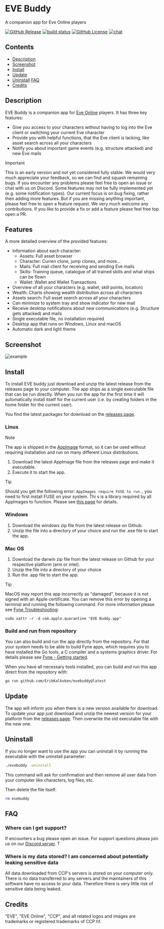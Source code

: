 # EVE Buddy

A companion app for Eve Online players

[![GitHub Release](https://img.shields.io/github/v/release/ErikKalkoken/evebuddy)](https://github.com/ErikKalkoken/evebuddy/releases)
[![build status](https://github.com/ErikKalkoken/evebuddy/actions/workflows/ci-cd.yml/badge.svg)](https://github.com/ErikKalkoken/evebuddy/actions/workflows/ci-cd.yml)
[![GitHub License](https://img.shields.io/github/license/ErikKalkoken/evebuddy)](https://github.com/ErikKalkoken/evebuddy?tab=MIT-1-ov-file#readme)
[![chat](https://img.shields.io/discord/790364535294132234)](https://discord.gg/tVSCQEVJnJ)

## Contents

- [Description](#description)
- [Screenshot](#screenshot)
- [Install](#install)
- [Update](#update)
- [Uninstall](#uninstall)
  [FAQ](#faq)
- [Credits](#credits)

## Description

EVE Buddy is a companion app for [Eve Online](https://www.eveonline.com/) players. It has three key features:

- Give you access to your characters without having to log into the Eve client or switching your current Eve character
- Provide you with helpful functions, that the Eve client is lacking, like asset search across all your characters
- Notify you about important game events (e.g. structure attacked) and new Eve mails

> [!IMPORTANT]
> This is an early version and not yet considered fully stable. We would very much appreciate your feedback, so we can find and squash remaining bugs. If you encounter any problems please feel free to open an issue or chat with us on Discord.
> Some features may not be fully implemented yet (e.g. some notification types). Our current focus is on bug fixing, rather then adding more features. But if you are missing anything important, please feel free to open a feature request.
> We very much welcome any contributions. If you like to provide a fix or add a feature please feel free top open a PR.

## Features

A more detailed overview of the provided features:

- Information about each character:
  - Assets: Full asset browser
  - Character: Curren clone, jump clones, and more...
  - Mails: Full mail client for receiving and sending Eve mails
  - Skills: Training queue, catalogue of all trained skills and what ships can be flown
  - Wallet: Wallet and Wallet Transactions
- Overview of all your characters (e.g. wallet, skill points, location)
- Wealth: Charts showing wealth distribution across all characters
- Assets search: Full asset search across all your characters
- Can minimize to system tray and show indicator for new mail
- Receive desktop notifications about new communications (e.g. Structure gets attacked) and mails
- Single executable file, no installation required
- Desktop app that runs on Windows, Linux and macOS
- Automatic dark and light theme

## Screenshot

![example](https://cdn.imgpile.com/f/0zxWmcB_xl.png)

## Install

To install EVE buddy just download and unzip the latest release from the releases page to your computer. The app ships as a single executable file that can be run directly. When you run the app for the first time it will automatically install itself for the current user (i.e. by creating folders in the home folder for the current user).

You find the latest packages for download on the [releases page](https://github.com/ErikKalkoken/evebuddy/releases).

### Linux

> [!NOTE]
> The app is shipped in the [AppImage](https://appimage.org/) format, so it can be used without requiring installation and run on many different Linux distributions.

1. Download the latest AppImage file from the releases page and make it executable.
1. Execute it to start the app.

> [!TIP]
> Should you get the following error: `AppImages require FUSE to run.`, you need to first install FUSE on your system. Thi s is a library required by all AppImages to function. Please see [this page](https://docs.appimage.org/user-guide/troubleshooting/fuse.html#the-appimage-tells-me-it-needs-fuse-to-run) for details.

### Windows

1. Download the windows zip file from the latest release on Github.
1. Unzip the file into a directory of your choice and run the .exe file to start the app.

### Mac OS

1. Download the darwin zip file from the latest release on Github for your respective platform (arm or intel).
1. Unzip the file into a directory of your choice
1. Run the .app file to start the app.

> [!TIP]
> MacOS may report this app incorrectly as "damaged", because it is not signed with an Apple certificate. You can remove this error by opening a terminal and running the following command. For more information please see [Fyne Troubleshooting](https://docs.fyne.io/faq/troubleshoot#distribution):
>
> ```sudo xattr -r -d com.apple.quarantine "EVE Buddy.app"```

### Build and run from repository

You can also build and run the app directly from the repository. For that your system needs to be able to build Fyne apps, which requires you to have installed the Go tools, a C compiler and a systems graphics driver. For details please see [Fyne - Getting started](https://docs.fyne.io/started/).

When you have all necessary tools installed, you can build and run this app direct from the repository with:

```sh
go run github.com/ErikKalkoken/evebuddy@latest
```

## Update

The app will inform you when there is a new version available for download. To update your app just download and unzip the newest version for your platform from the [releases page](https://github.com/ErikKalkoken/evebuddy/releases). Then overwrite the old executable file with the new one.

## Uninstall

If you no longer want to use the app you can uninstall it by running the executable with the uninstall parameter:

```sh
./evebuddy -uninstall
```

This command will ask for confirmation and then remove all user data from your computer like characters, log files, etc.

Then delete the file itself:

```sh
rm evebuddy
```

## FAQ

### Where can I get support?

If encounters a bug please open an issue. For support questions please join us on our [Discord server](https://discord.gg/tVSCQEVJnJ). T

### Where is my data stored? I am concerned about potentially leaking sensitive data

All data downloaded from CCP's servers is stored on your computer only. There is no data transferred to any servers and the maintainers of this software have no access to your data. Therefore there is very little risk of sensitive data being leaked.

## Credits

"EVE", "EVE Online", "CCP", and all related logos and images are trademarks or registered trademarks of CCP hf.
